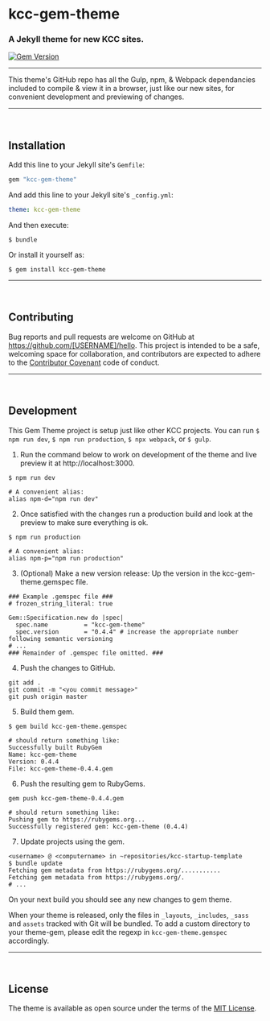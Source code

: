 # kcc-gem-theme

### A Jekyll theme for new KCC sites.

[![Gem Version](https://badge.fury.io/rb/kcc-gem-theme.svg)](https://badge.fury.io/rb/kcc-gem-theme)

---

This theme's GitHub repo has all the Gulp, npm, & Webpack dependancies included to compile & view it in a browser, just like our new sites, for convenient development and previewing of changes.

---

<br>

## Installation

Add this line to your Jekyll site's `Gemfile`:

```ruby
gem "kcc-gem-theme"
```

And add this line to your Jekyll site's `_config.yml`:

```yaml
theme: kcc-gem-theme
```

And then execute:

    $ bundle

Or install it yourself as:

    $ gem install kcc-gem-theme


---

<br>

## Contributing

Bug reports and pull requests are welcome on GitHub at https://github.com/[USERNAME]/hello. This project is intended to be a safe, welcoming space for collaboration, and contributors are expected to adhere to the [Contributor Covenant](http://contributor-covenant.org) code of conduct.

---

<br>

## Development

This Gem Theme project is setup just like other KCC projects. You can run `$ npm run dev`, `$ npm run production`, `$ npx webpack`, or `$ gulp`.

1. Run the command below to work on development of the theme and live preview it at http://localhost:3000.

```shell
$ npm run dev

# A convenient alias:
alias npm-d="npm run dev"
```

2. Once satisfied with the changes run a production build and look at the preview to make sure everything is ok.

```shell
$ npm run production

# A convenient alias:
alias npm-p="npm run production"
```

3. (Optional) Make a new version release: Up the version in the kcc-gem-theme.gemspec file.

```shell
### Example .gemspec file ###
# frozen_string_literal: true

Gem::Specification.new do |spec|
  spec.name          = "kcc-gem-theme"
  spec.version       = "0.4.4" # increase the appropriate number following semantic versioning
# ...
### Remainder of .gemspec file omitted. ###
```

4. Push the changes to GitHub.

```shell
git add .
git commit -m "<you commit message>"
git push origin master
```

5. Build them gem.

```shell
$ gem build kcc-gem-theme.gemspec

# should return something like:
Successfully built RubyGem
Name: kcc-gem-theme
Version: 0.4.4
File: kcc-gem-theme-0.4.4.gem
```

6. Push the resulting gem to RubyGems.

```shell
gem push kcc-gem-theme-0.4.4.gem

# should return something like:
Pushing gem to https://rubygems.org...
Successfully registered gem: kcc-gem-theme (0.4.4)
```

7. Update projects using the gem.

```shell
<username> @ <computername> in ~repositories/kcc-startup-template
$ bundle update
Fetching gem metadata from https://rubygems.org/...........
Fetching gem metadata from https://rubygems.org/.
# ...
```

On your next build you should see any new changes to gem theme.

When your theme is released, only the files in `_layouts`, `_includes`, `_sass` and `assets` tracked with Git will be bundled.
To add a custom directory to your theme-gem, please edit the regexp in `kcc-gem-theme.gemspec` accordingly.

---

<br>

## License

The theme is available as open source under the terms of the [MIT License](https://opensource.org/licenses/MIT).
